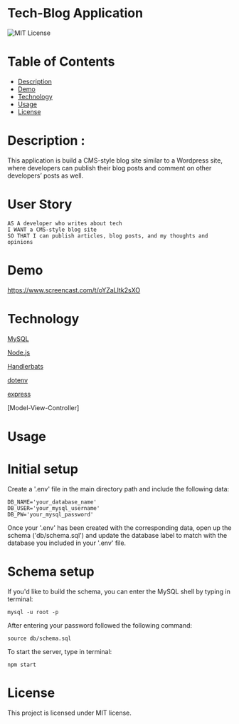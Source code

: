 # Tech-Blog Application

![MIT License](https://img.shields.io/badge/license-MIT-green)

# Table of Contents

* [Description](#description)
* [Demo](#demo)
* [Technology](#technology)
* [Usage](#usage)
* [License](#license)

# Description :

This application is build a CMS-style blog site similar to a Wordpress site, where developers can publish their blog posts and comment on other developers’ posts as well. 

# User Story  

```
AS A developer who writes about tech
I WANT a CMS-style blog site
SO THAT I can publish articles, blog posts, and my thoughts and opinions
```

# Demo  
https://www.screencast.com/t/oYZaLItk2sXO

# Technology 

[MySQL](https://www.npmjs.com/package/mysql) 

[Node.js](https://nodejs.org/en/)

[Handlerbats](https://www.npmjs.com/package/handlebars)

[dotenv](https://www.npmjs.com/package/dotenv)

[express](https://www.npmjs.com/package/express)

[Model-View-Controller]


# Usage 

# Initial setup

Create a '.env' file in the main directory path and include the following data:

```
DB_NAME='your_database_name'
DB_USER='your_mysql_username'
DB_PW='your_mysql_password'
```

Once your '.env' has been created with the corresponding data, open up the schema ('db/schema.sql') and update the database label to match with the database you included in your '.env' file.

# Schema setup

If you'd like to build the schema, you can enter the MySQL shell by typing in terminal:

```
mysql -u root -p
```

After entering your password followed the following command:

```
source db/schema.sql
```

To start the server, type in terminal:

```
npm start
```

# License

This project is licensed under MIT license.
